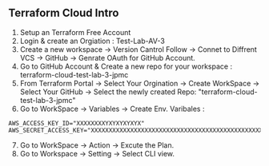 ## Terraform Cloud Intro

1. Setup an Terraform Free Account
2. Login & create an Orgiation : Test-Lab-AV-3 
3. Create a new workspace -> Version Cantrol Follow -> Connet to Diffrent VCS -> GitHub -> Genrate OAuth for GitHub Account.
4. Go to GitHub Account & Create a new repo for your workspace : terraform-cloud-test-lab-3-jpmc
5. From Terraform Portal -> Select Your Orgination -> Create WorkSpace -> Select Your GitHub -> Select the newly created Repo: "terraform-cloud-test-lab-3-jpmc"
6. Go to WorkSpace -> Variables -> Create Env. Varibales :  
```
AWS_ACCESS_KEY_ID="XXXXXXXXYXYXYXYXYX"
AWS_SECRET_ACCESS_KEY="XXXXXXXXXXXXXXXXXXXXXXXXXXXXXXXXXXXXXXXXXXXXXXXXXXXW"
```

7. Go to WorkSpace -> Action -> Excute the Plan. 
8. Go to Workspace -> Setting -> Select CLI view. 
